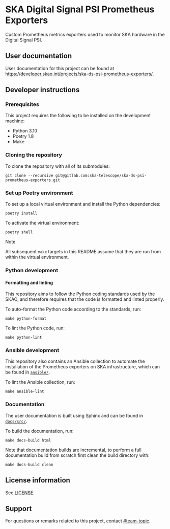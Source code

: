 # SKA Digital Signal PSI Prometheus Exporters

Custom Prometheus metrics exporters used to monitor SKA hardware in the Digital Signal PSI.

## User documentation

User documentation for this project can be found at https://developer.skao.int/projects/ska-ds-psi-prometheus-exporters/.

## Developer instructions

### Prerequisites

This project requires the following to be installed on the development machine:

- Python 3.10
- Poetry 1.8
- Make

### Cloning the repository

To clone the repository with all of its submodules:

    git clone --recursive git@gitlab.com:ska-telescope/ska-ds-psi-prometheus-exporters.git

### Set up Poetry environment

To set up a local virtual environment and install the Python dependencies:

    poetry install

To activate the virtual environment:

    poetry shell

> [!NOTE]
> All subsequent `make` targets in this README assume that they are run from within the virtual environment.

### Python development

#### Formatting and linting

This repository aims to follow the Python coding standards used by the SKAO, and therefore requires that the code is formatted and linted properly.

To auto-format the Python code according to the standards, run:

    make python-format

To lint the Python code, run:

    make python-lint

### Ansible development

This repository also contains an Ansible collection to automate the installation of the Prometheus exporters on SKA infrastructure, which can be found in [`ansible/`](./ansible/).

To lint the Ansible collection, run:

    make ansible-lint

### Documentation

The user documentation is built using Sphinx and can be found in [`docs/src/`](./docs/src/).

To build the documentation, run:

    make docs-build html

Note that documentation builds are incremental, to perform a full documentation build from scratch first clean the build directory with:

    make docs-build clean

## License information

See [LICENSE](./LICENSE).

## Support

For questions or remarks related to this project, contact [#team-topic](https://skao.slack.com/archives/C05CZKCM22U).
